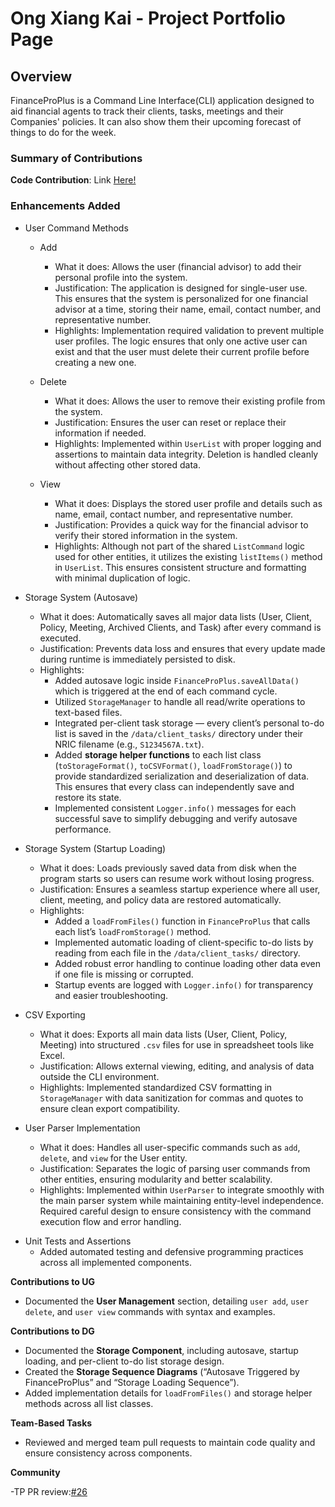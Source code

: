 # Ong Xiang Kai - Project Portfolio Page

## Overview

FinanceProPlus is a Command Line Interface(CLI) application designed to aid financial agents to track their clients,
tasks, meetings and their Companies' policies. It can also show them their upcoming forecast of things to do for the
week.

### Summary of Contributions

**Code Contribution**:
Link [Here!](https://nus-cs2113-ay2526s1.github.io/tp-dashboard/?search=eggskay&breakdown=true&sort=groupTitle%20dsc&sortWithin=title&since=2025-09-19T00%3A00%3A00&timeframe=commit&mergegroup=&groupSelect=groupByRepos&checkedFileTypes=docs~functional-code~test-code~other&filteredFileName=)

### Enhancements Added

- User Command Methods
    * Add
        * What it does: Allows the user (financial advisor) to add their personal profile into the system.
        * Justification: The application is designed for single-user use. This ensures that the system is personalized
          for one financial advisor at a time, storing their name, email, contact number, and representative number.
        * Highlights: Implementation required validation to prevent multiple user profiles. The logic ensures that only
          one active user can exist and that the user must delete their current profile before creating a new one.

    * Delete
        * What it does: Allows the user to remove their existing profile from the system.
        * Justification: Ensures the user can reset or replace their information if needed.
        * Highlights: Implemented within `UserList` with proper logging and assertions to maintain data integrity.
          Deletion is handled cleanly without affecting other stored data.

    * View
        * What it does: Displays the stored user profile and details such as name, email, contact number, and
          representative number.
        * Justification: Provides a quick way for the financial advisor to verify their stored information in the
          system.
        * Highlights: Although not part of the shared `ListCommand` logic used for other entities, it utilizes the
          existing `listItems()` method in `UserList`. This ensures consistent structure and formatting with minimal
          duplication of logic.

- Storage System (Autosave)
    * What it does: Automatically saves all major data lists (User, Client, Policy, Meeting, Archived Clients, and Task)
      after every command is executed.
    * Justification: Prevents data loss and ensures that every update made during runtime is immediately persisted to
      disk.
    * Highlights:
        * Added autosave logic inside `FinanceProPlus.saveAllData()` which is triggered at the end of each command
          cycle.
        * Utilized `StorageManager` to handle all read/write operations to text-based files.
        * Integrated per-client task storage — every client’s personal to-do list is saved in the `/data/client_tasks/`
          directory under their NRIC filename (e.g., `S1234567A.txt`).
        * Added **storage helper functions** to each list class (`toStorageFormat()`, `toCSVFormat()`,
          `loadFromStorage()`) to provide standardized serialization and deserialization of data. This ensures that
          every class can independently save and restore its state.
        * Implemented consistent `Logger.info()` messages for each successful save to simplify debugging and verify
          autosave performance.

- Storage System (Startup Loading)
    * What it does: Loads previously saved data from disk when the program starts so users can resume work without
      losing progress.
    * Justification: Ensures a seamless startup experience where all user, client, meeting, and policy data are restored
      automatically.
    * Highlights:
        * Added a `loadFromFiles()` function in `FinanceProPlus` that calls each list’s `loadFromStorage()` method.
        * Implemented automatic loading of client-specific to-do lists by reading from each file in the
          `/data/client_tasks/` directory.
        * Added robust error handling to continue loading other data even if one file is missing or corrupted.
        * Startup events are logged with `Logger.info()` for transparency and easier troubleshooting.

- CSV Exporting
    * What it does: Exports all main data lists (User, Client, Policy, Meeting) into structured `.csv` files for use in
      spreadsheet tools like Excel.
    * Justification: Allows external viewing, editing, and analysis of data outside the CLI environment.
    * Highlights: Implemented standardized CSV formatting in `StorageManager` with data sanitization for commas and
      quotes to ensure clean export compatibility.

- User Parser Implementation
    * What it does: Handles all user-specific commands such as `add`, `delete`, and `view` for the User entity.
    * Justification: Separates the logic of parsing user commands from other entities, ensuring modularity and better
      scalability.
    * Highlights: Implemented within `UserParser` to integrate smoothly with the main parser system while maintaining
      entity-level independence. Required careful design to ensure consistency with the command execution flow and error
      handling.
* Unit Tests and Assertions
    * Added automated testing and defensive programming practices across all implemented components.  


**Contributions to UG**

- Documented the **User Management** section, detailing `user add`, `user delete`, and `user view` commands with syntax and examples.

**Contributions to DG**

- Documented the **Storage Component**, including autosave, startup loading, and per-client to-do list storage design.
- Created the **Storage Sequence Diagrams** (“Autosave Triggered by FinanceProPlus” and “Storage Loading Sequence”).
- Added implementation details for `loadFromFiles()` and storage helper methods across all list classes.

**Team-Based Tasks**
- Reviewed and merged team pull requests to maintain code quality and ensure consistency across components.

**Community**

-TP PR review:[#26](https://github.com/nus-cs2113-AY2526S1/tp/pull/26/files/ac4d09eadf8845a6909f0a0efb9025823e1144a1)
